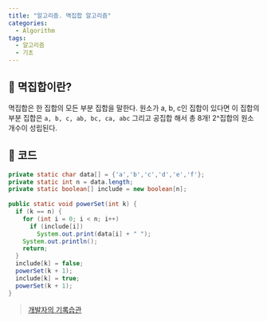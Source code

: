 ```yaml
---
title: "알고리즘. 멱집합 알고리즘"
categories:
  - Algorithm
tags:
  - 알고리즘
  - 기초
---
```




## 🌟 멱집합이란?

멱집합은 한 집합의 모든 부분 집합을 말한다. 원소가 a, b, c인 집합이 있다면 이 집합의 부분 집합은 `a, b, c, ab, bc, ca, abc` 그리고 공집합 해서 총 8개! 2^집합의 원소 개수이 성립된다.



## 🌟 코드

```java
private static char data[] = {'a','b','c','d','e','f'};
private static int n = data.length;
private static boolean[] include = new boolean[n];
​
public static void powerSet(int k) {
  if (k == n) {
    for (int i = 0; i < n; i++)
      if (include[i])
        System.out.print(data[i] + " ");
    System.out.println();
    return;
  }
  include[k] = false;
  powerSet(k + 1);
  include[k] = true;
  powerSet(k + 1);
}
```





> [개발자의 기록습관](https://ict-nroo.tistory.com/51)

